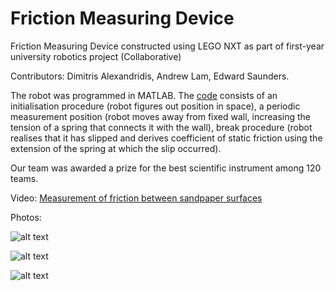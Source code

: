 # Friction Measuring Device
Friction Measuring Device constructed using LEGO NXT as part of first-year university robotics project (Collaborative)

Contributors: Dimitris Alexandridis, Andrew Lam, Edward Saunders.

The robot was programmed in MATLAB. The [code](Main.m) consists of an initialisation procedure (robot figures out position in space), a periodic measurement position (robot moves away from fixed wall, increasing the tension of a spring that connects it with the wall), break procedure (robot realises that it has slipped and derives coefficient of static friction using the extension of the spring at which the slip occurred).

Our team was awarded a prize for the best scientific instrument among 120 teams.

Video: [Measurement of friction between sandpaper surfaces](2017_6A-7.mp4)

Photos:

![alt text](IMG_7033.jpg)

![alt text](IMG_7035.jpg)

![alt text](IMG_7040.jpg)

